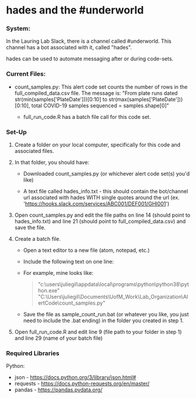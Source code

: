 # hades and the #underworld

### System:

In the Lauring Lab Slack, there is a channel called \#underworld. This channel has a bot associated with it, called "hades".

hades can be used to automate messaging after or during code-sets.

### Current Files:

* count_samples.py: This alert code set counts the number of rows in the full_compiled_data.csv file. The message is: "From plate runs dated str(min(samples['PlateDate']))[0:10] to str(max(samples['PlateDate']))[0:10], total COVID-19 samples sequenced = samples.shape[0]"

    * full_run_code.R has a batch file call for this code set.

### Set-Up

1) Create a folder on your local computer, specifically for this code and associated files.

2) In that folder, you should have:
    * Downloaded count_samples.py (or whichever alert code set(s) you'd like)

    * A text file called hades_info.txt - this should contain the bot/channel url associated with hades WITH single quotes around the url (ex. 'https://hooks.slack.com/services/ABC001/DEF001/GHI001')

3) Open count_samples.py and edit the file paths on line 14 (should point to hades_info.txt) and line 21 (should point to full_compiled_data.csv) and save the file.

4) Create a batch file.
    * Open a text editor to a new file (atom, notepad, etc.)

    * Include the following text on one line:
        > <path to python> <path to count_samples.py>

    * For example, mine looks like:
        > "c:\users\juliegil\appdata\local\programs\python\python38\python.exe" "C:\Users\juliegil\Documents\UofM_Work\Lab_Organization\AlertCode\count_samples.py"

    * Save the file as sample_count_run.bat (or whatever you like, you just need to include the .bat ending) in the folder you created in step 1.

5) Open full_run_code.R and edit line 9 (file path to your folder in step 1) and line 29 (name of your batch file)

### Required Libraries

Python:

* json - https://docs.python.org/3/library/json.html#
* requests - https://docs.python-requests.org/en/master/
* pandas - https://pandas.pydata.org/

